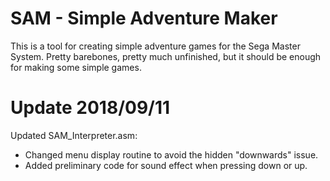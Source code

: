 SAM - Simple Adventure Maker
===

This is a tool for creating simple adventure games for the Sega Master System. Pretty barebones, pretty much unfinished, but it should be enough for making some simple games.

Update 2018/09/11
===
Updated SAM_Interpreter.asm:
- Changed menu display routine to avoid the hidden "downwards" issue.
- Added preliminary code for sound effect when pressing down or up.
